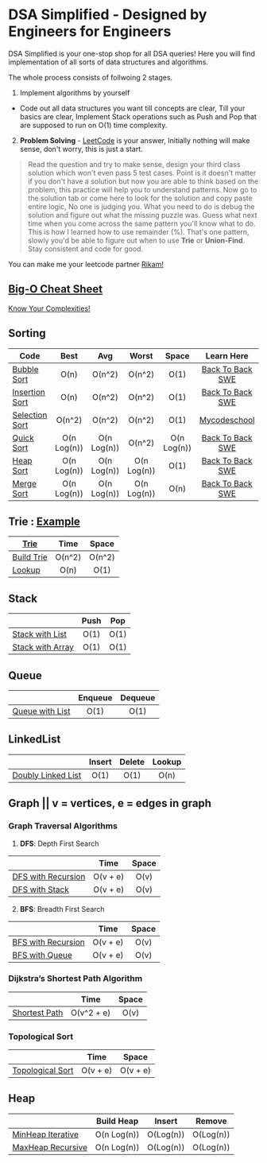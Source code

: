 # DSA Simplified - Designed by Engineers for Engineers
DSA Simplified is your one-stop shop for all DSA queries! Here you will find implementation of all sorts of data structures and algorithms. 

The whole process consists of follwoing 2 stages.
1. Implement algorithms by yourself
- Code out all data structures you want till concepts are clear, Till your basics are clear, Implement Stack operations such as Push and Pop that are supposed to run on O(1) time complexity.
2. **Problem Solving** - [LeetCode](https://leetcode.com/) is your answer, Initially nothing will make sense, don't worry, this is just a start. 
>Read the question and try to make sense, design your third class solution which won't even pass 5 test cases. Point is it doesn't matter if you don't have a solution
but now you are able to think based on the problem, this practice will help you to understand patterns. Now go to the solution tab or come here to look for the solution and copy paste entire logic, No one is judging you. What you need to do is debug the solution and figure out what the missing puzzle was. Guess what next time when you come across the same pattern you'll know what to do. This is how I learned how to use remainder (%). That's one pattern, slowly you'd be able to figure out when to use **Trie** or **Union-Find**. Stay consistent and code for good.

You can make me your leetcode partner [Rikam!](https://leetcode.com/rikam/)

## [Big-O Cheat Sheet](https://www.bigocheatsheet.com/) 
[Know Your Complexities!](https://www.bigocheatsheet.com/) 

## Sorting
|     Code        | Best        | Avg         | Worst       | Space       | Learn Here  |
| ----------------|:-----------:|:-----------:|:-----------:|:-----------:|:-----------:|
| [Bubble Sort](https://github.com/RikamPalkar/DSA/blob/main/Sorting/BubbleSort.cs)     | O(n)        | O(n^2)      | O(n^2)      | O(1)        |[Back To Back SWE](https://www.youtube.com/watch?v=euPlXW7dnlI) |
| [Insertion Sort](https://github.com/RikamPalkar/DSA/blob/main/Sorting/InsertionSort.cs)  | O(n)        | O(n^2)      | O(n^2)      | O(1)        |[Back To Back SWE](https://www.youtube.com/watch?v=ufIET8dMnus) |  
| [Selection Sort](https://github.com/RikamPalkar/DSA/blob/main/Sorting/SelectionSort.cs)  | O(n^2)      | O(n^2)      | O(n^2)      | O(1)        |[Mycodeschool](https://www.youtube.com/watch?v=GUDLRan2DWM) |
| [Quick Sort](https://github.com/RikamPalkar/DSA/blob/main/Sorting/QuickSort.cs)      | O(n Log(n)) | O(n Log(n)) | O(n^2)      | O(n Log(n)) |[Back To Back SWE](https://www.youtube.com/watch?v=uXBnyYuwPe8) |  
| [Heap Sort](https://github.com/RikamPalkar/DSA/blob/main/Sorting/HeapSort.cs)       | O(n Log(n)) | O(n Log(n)) | O(n Log(n)) | O(1)        |[Back To Back SWE](https://www.youtube.com/watch?v=k72DtCnY4MU&t=1107s) |
| [Merge Sort](https://github.com/RikamPalkar/DSA/blob/main/Sorting/MergeSort%20Optimized.cs)      | O(n Log(n)) | O(n Log(n)) | O(n Log(n)) | O(n)        |[Back To Back SWE](https://www.youtube.com/watch?v=GfRQvf7MB3k) |

## Trie : [Example](https://github.com/RikamPalkar/DSA-Simplified/blob/main/Trie/Trie%20example.PNG)
|  [Trie](https://github.com/RikamPalkar/DSA-Simplified/blob/main/Trie/Trie%20example.PNG)              | Time        | Space       |
| ----------------|:-----------:|:-----------:|
| [Build Trie](https://github.com/RikamPalkar/DSA/blob/main/Trie/SuffixTrie.cs)      | O(n^2)      | O(n^2)      |
| [Lookup](https://github.com/RikamPalkar/DSA/blob/main/Trie/SuffixTrie.cs)          | O(n)        | O(1)        |

## Stack
|                 | Push        | Pop         |
| ----------------|:-----------:|:-----------:|
| [Stack with List](https://github.com/RikamPalkar/DSA/blob/main/Stack/Stack%20with%20list.cs)      | O(1)      | O(1)      |
| [Stack with Array](https://github.com/RikamPalkar/DSA/blob/main/Stack/Stack%20with%20array.cs)          | O(1)        | O(1)        |

## Queue
|                 | Enqueue     | Dequeue     |
| ----------------|:-----------:|:-----------:|
| [Queue with List](https://github.com/RikamPalkar/DSA/blob/main/Queue/Queue.cs)      | O(1)      | O(1)      |

## LinkedList
|                 | Insert      | Delete      |Lookup      |
| ----------------|:-----------:|:-----------:|:-----------:|
| [Doubly Linked List](https://github.com/RikamPalkar/DSA-Simplified/blob/main/LinkedList/DoublyLinkedList.cs)      | O(1)      | O(1)      | O(n)      |


## Graph ||  v = vertices, e = edges in graph
### Graph Traversal Algorithms
1. **DFS**: Depth First Search

|                 | Time        | Space       |
| ----------------|:-----------:|:-----------:|
| [DFS with Recursion](https://github.com/RikamPalkar/DSA-Simplified/blob/main/Graphs/Graph%20Traversal%20Algorithms/DFS/DFS%20Recursion.cs)   |O(v + e)   | O(v)        |
| [DFS with Stack](https://github.com/RikamPalkar/DSA-Simplified/blob/main/Graphs/Graph%20Traversal%20Algorithms/DFS/DFS%20Stack.cs)   |O(v + e)   | O(v)        |

2. **BFS**: Breadth First Search

|                 | Time        | Space       |
| ----------------|:-----------:|:-----------:|
| [BFS with Recursion](https://github.com/RikamPalkar/DSA/blob/main/Graphs/Graph%20Traversal%20Algorithms/BFS/BFS%20Recursion.cs)   |O(v + e)   | O(v)        |
| [BFS with Queue](https://github.com/RikamPalkar/DSA/blob/main/Graphs/Graph%20Traversal%20Algorithms/BFS/BFS%20Queue.cs)   |O(v + e)   | O(v)        |


### Dijkstra’s Shortest Path Algorithm

|                 | Time        | Space       |
| ----------------|:-----------:|:-----------:|
| [Shortest Path](https://github.com/RikamPalkar/DSA/blob/main/Graphs/Dijkstra%20Algorithm/Dijkstra's%20Algorithm.cs)   |O(v^2 + e)   | O(v)        |

### Topological Sort

|                 | Time        | Space       |
| ----------------|:-----------:|:-----------:|
| [Topological Sort](https://github.com/RikamPalkar/DSA-Simplified/blob/main/Graphs/Topological%20Sort/TopologicalSort.cs)   |O(v + e)   | O(v + e)  |

## Heap
|                 | Build Heap  | Insert      |    Remove   | 
| ----------------|:-----------:|:-----------:|:-----------:|
| [MinHeap Iterative](https://github.com/RikamPalkar/DSA-Simplified/blob/main/Heap/MinHeap.cs)      | O(n Log(n))      | O(Log(n))      | O(Log(n))     |
| [MaxHeap Recursive](https://github.com/RikamPalkar/DSA-Simplified/blob/main/Heap/MaxHeap.cs)      | O(n Log(n))      | O(Log(n))      | O(Log(n))     |
